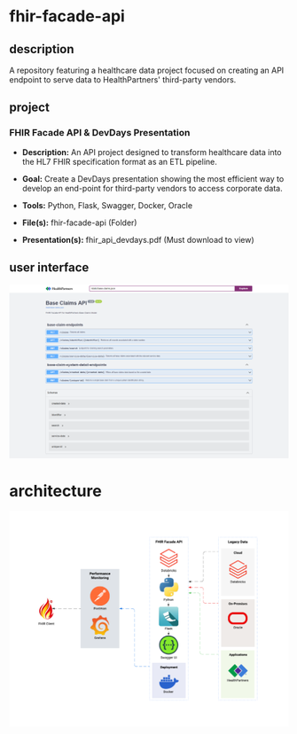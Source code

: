 # fhir-facade-api

## description

A repository featuring a healthcare data project focused on creating an API endpoint to serve data to HealthPartners' third-party vendors.

## project

### FHIR Facade API & DevDays Presentation

- **Description:** An API project designed to transform healthcare data into the HL7 FHIR specification format as an ETL pipeline.

- **Goal:** Create a DevDays presentation showing the most efficient way to develop an end-point for third-party vendors to access corporate data.

- **Tools:** Python, Flask, Swagger, Docker, Oracle

- **File(s):** fhir-facade-api (Folder)

- **Presentation(s):** fhir_api_devdays.pdf (Must download to view)

## user interface

![FHIR_Facade_API](swagger-ui.png)

# architecture

![FHIR_Facade_API_Architecture](fhir_facade_api_architecture.png)
